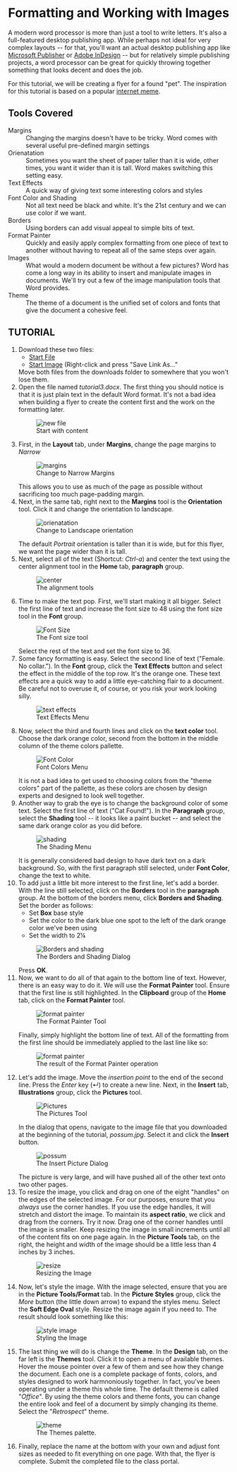 # Formatting and Working with Images

A modern word processor is more than just a tool to write letters. It's also a full-featured desktop publishing app. While perhaps not ideal for very complex layouts -- for that, you'll want an actual desktop publishing app like [Microsoft Publisher](https://products.office.com/en-us/publisher) or [Adobe InDesign](http://www.adobe.com/products/indesign.html) -- but for relatively simple publishing projects, a word processor can be great for quickly throwing together something that looks decent and does the job.

For this tutorial, we will be creating a flyer for a found "pet". The inspiration for this tutorial is based on a popular [internet meme](http://knowyourmeme.com/memes/irl-troll-posters).

## Tools Covered

<dl>
    <dt>Margins</dt>
    <dd>Changing the margins doesn't have to be tricky. Word comes with several useful pre-defined margin settings</dd>
    <dt>Orienatation</dt>
    <dd>Sometimes you want the sheet of paper taller than it is wide, other times, you want it wider than it is tall. Word makes switching this setting easy.</dd>
    <dt>Text Effects</dt>
    <dd>A quick way of giving text some interesting colors and styles</dd>
    <dt>Font Color and Shading</dt>
    <dd>Not all text need be black and white. It's the 21st century and we can use color if we want.</dd>
    <dt>Borders</dt>
    <dd>Using borders can add visual appeal to simple bits of text.</dd>
    <dt>Format Painter</dt>
    <dd>Quickly and easily apply complex formatting from one piece of text to another without having to repeat all of the same steps over again.</dd>
    <dt>Images</dt>
    <dd>What would a modern document be without a few pictures? Word has come a long way in its ability to insert and manipulate images in documents. We'll try out a few of the image manipulation tools that Word provides.</dd>
    <dt>Theme</dt>
    <dd>The theme of a document is the unified set of colors and fonts that give the document a cohesive feel.</dd>
</dl>

## TUTORIAL

<ol>
    <li>
        Download these two files:
        <ul>
            <li><a href="http://erickuha.com/primer/word_resources/tutorial3_start.docx">Start File</a></li>
            <li><a href="http://erickuha.com/primer/word_resources/possum.jpg">Start Image</a> (Right-click and press "Save Link As..."</li>
        </ul>
        Move both files from the downloads folder to somewhere that you won't lose them.
    </li>
    <li>
        Open the file named <em>tutorial3.docx</em>. The first thing you should notice is that it is just plain text in the default Word format. It's not a bad idea when building a flyer to create the content first and the work on the formatting later.
        <figure>
            <img src="images/tutorial3/1.png" alt="new file">
            <figcaption>Start with content</figcaption>
        </figure>
    </li>
    <li>
        First, in the <strong>Layout</strong> tab, under <strong>Margins</strong>, change the page margins to <em>Narrow</em>
        <figure>
            <img src="images/tutorial3/2.png" alt="margins">
            <figcaption>Change to Narrow Margins</figcaption>
        </figure>
        This allows you to use as much of the page as possible without sacrificing too much page-padding margin.
    </li>
    <li>
        Next, in the same tab, right next to the <strong>Margins</strong> tool is the <strong>Orientation</strong> tool. Click it and change the orientation to landscape.
        <figure>
            <img src="images/tutorial3/3.png" alt="orienatation">
            <figcaption>Change to Landscape orientation</figcaption>
        </figure>
        The default <em>Portrait</em> orientation is taller than it is wide, but for this flyer, we want the page wider than it is tall.
    </li>
    <li>
        Next, select all of the text (Shortcut: <em>Ctrl-a</em>) and center the text using the center alignment tool in the <strong>Home</strong> tab, <strong>paragraph</strong> group.
        <figure>
            <img src="images/tutorial3/4.png" alt="center">
            <figcaption>The alignment tools</figcaption>
        </figure>
    </li>
    <li>
        Time to make the text pop. First, we'll start making it all bigger. Select the first line of text and increase the font size to 48 using the font size tool in the <strong>Font</strong> group.
        <figure>
            <img src="images/tutorial3/5.png" alt="Font Size">
            <figcaption>The Font size tool</figcaption>
        </figure>
        Select the rest of the text and set the font size to 36.
    </li>
    <li>
        Some fancy formatting is easy. Select the second line of text ("Female. No collar."). In the <strong>Font</strong> group, click the <strong>Text Effects</strong> button and select the effect in the middle of the top row. It's the orange one. These text effects are a quick way to add a little eye-catching flair to a document. Be careful not to overuse it, of course, or you risk your work looking silly.
        <figure>
            <img src="images/tutorial3/6.png" alt="text effects">
            <figcaption>Text Effects Menu</figcaption>
        </figure>
    </li>
    <li>
        Now, select the third and fourth lines and click on the <strong>text color</strong> tool. Choose the dark orange color, second from the bottom in the middle column of the theme colors pallette.
        <figure>
            <img src="images/tutorial3/7.png" alt="Font Color">
            <figcaption>Font Colors Menu</figcaption>
        </figure>
        It is not a bad idea to get used to choosing colors from the "theme colors" part of the pallette, as these colors are chosen by design experts and designed to look well together.
    </li>
    <li>
        Another way to grab the eye is to change the background color of some text. Select the first line of text ("Cat Found!"). In the <strong>Paragraph</strong> group, select the <strong>Shading</strong> tool -- it looks like a paint bucket -- and select the same dark orange color as you did before.
        <figure>
            <img src="images/tutorial3/8.png" alt="shading">
            <figcaption>The Shading Menu</figcaption>
        </figure>
        It is generally considered bad design to have dark text on a dark background. So, with the first paragraph still selected, under <strong>Font Color</strong>, change the text to white.
    </li>
    <li>
        To add just a little bit more interest to the first line, let's add a border. With the line still selected, click on the <strong>Borders</strong> tool in the <strong>paragraph</strong> group. At the bottom of the borders menu, click <strong>Borders and Shading</strong>. Set the border as follows:
        <ul>
            <li>Set <strong>Box</strong> base style</li>
            <li>Set the color to the dark blue one spot to the left of the dark orange color we've been using</li>
            <li>Set the width to 2&frac14;</li>
        </ul>
        <figure>
            <img src="images/tutorial3/9.png" alt="Borders and shading">
            <figcaption>The Borders and Shading Dialog</figcaption>
        </figure>
        Press <strong>OK</strong>.
    </li>
    <li>
        Now, we want to do all of that again to the bottom line of text. However, there is an easy way to do it. We will use the <strong>Format Painter</strong> tool. Ensure that the first line is still highlighted. In the <strong>Clipboard</strong> group of the <strong>Home</strong> tab, click on the <strong>Format Painter</strong> tool.
        <figure>
            <img src="images/tutorial3/10.png" alt="format painter">
            <figcaption>The Format Painter Tool</figcaption>
        </figure>
        Finally, simply highlight the bottom line of text. All of the formatting from the first line should be immediately applied to the last line like so:
        <figure>
            <img src="images/tutorial3/11.png" alt="format painter">
            <figcaption>The result of the Format Painter operation</figcaption>
        </figure>
    </li>
    <li>
        Let's add the image. Move the <em>insertion point</em> to the end of the second line. Press the <em>Enter</em> key (&crarr;) to create a new line. Next, in the <strong>Insert</strong> tab, <strong>Illustrations</strong> group, click the <strong>Pictures</strong> tool.
        <figure>
            <img src="images/tutorial3/12.png" alt="Pictures">
            <figcaption>The Pictures Tool</figcaption>
        </figure>
        In the dialog that opens, navigate to the image file that you downloaded at the beginning of the tutorial, <em>possum.jpg</em>. Select it and click the <strong>Insert</strong> button.
        <figure>
            <img src="images/tutorial3/13.png" alt="possum">
            <figcaption>The Insert Picture Dialog</figcaption>
        </figure>
        The picture is very large, and will have pushed all of the other text onto two other pages.
    </li>
    <li>
        To resize the image, you click and drag on one of the eight "handles" on the edges of the selected image. For our purposes, ensure that you <em>always</em> use the corner handles. If you use the edge handles, it will stretch and distort the image. To maintain its <strong>aspect ratio</strong>, we click and drag from the corners. Try it now. Drag one of the corner handles until the image is smaller. Keep resizing the image in small increments until all of the content fits on one page again. In the <strong>Picture Tools</strong> tab, on the right, the height and width of the image should be a little less than 4 inches by 3 inches.
        <figure>
            <img src="images/tutorial3/14.png" alt="resize">
            <figcaption>Resizing the Image</figcaption>
        </figure>
    </li>
    <li>
        Now, let's style the image. With the image selected, ensure that you are in the <strong>Picture Tools/Format</strong> tab. In the <strong>Picture Styles</strong> group, click the <em>More</em> button (the little down arrow) to expand the styles menu. Select the <strong>Soft Edge Oval</strong> style. Resize the image again if you need to. The result should look something like this:
        <figure>
            <img src="images/tutorial3/15.png" alt="style image">
            <figcaption>Styling the Image</figcaption>
        </figure>
    </li>
    <li>
        The last thing we will do is change the <strong>Theme</strong>. In the <strong>Design</strong> tab, on the far left is the <strong>Themes</strong> tool. Click it to open a menu of available themes. Hover the mouse pointer over a few of them and see how they change the document. Each one is a complete package of fonts, colors, and styles designed to work harmnoniously together. In fact, you've been operating under a theme this whole time. The default theme is called "<em>Office</em>". By using the theme colors and theme fonts, you can change the entire look and feel of a document by simply changing its theme. Select the "<em>Retrospect</em>" theme.
        <figure>
            <img src="images/tutorial3/16.png" alt="theme">
            <figcaption>The Themes palette.</figcaption>
        </figure>
    </li>
    <li>
        Finally, replace the name at the bottom with your own and adjust font sizes as needed to fit everything on one page. With that, the flyer is complete. Submit the completed file to the class portal.
    </li>
</ol>
